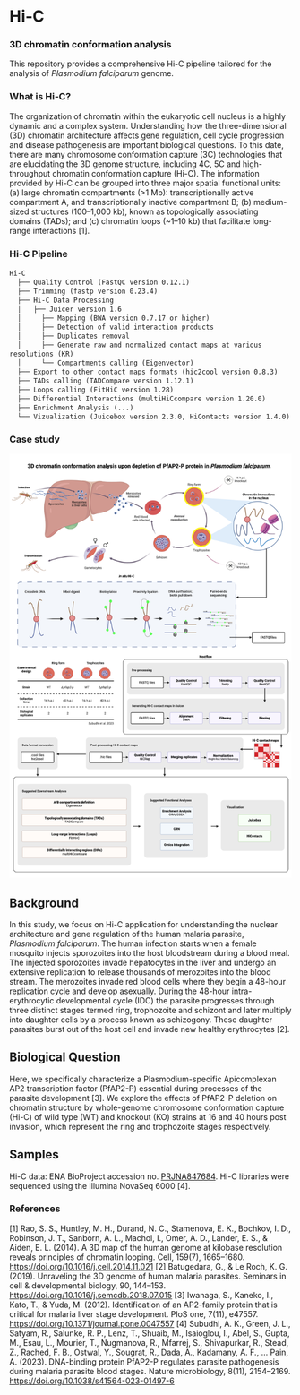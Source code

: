 # Hi-C 
### 3D chromatin conformation analysis 
This repository provides a comprehensive Hi-C pipeline tailored for the analysis of *Plasmodium falciparum* genome.

### What is Hi-C?
The organization of chromatin within the eukaryotic cell nucleus is a highly dynamic and a complex system. Understanding how the three-dimensional (3D) chromatin architecture affects gene regulation, cell cycle progression and disease pathogenesis are important biological questions. To this date, there are many chromosome conformation capture (3C) technologies that are elucidating the 3D genome structure, including 4C, 5C and high-throughput chromatin conformation capture (Hi-C). The information provided by Hi-C can be grouped into three major spatial functional units: (a) large chromatin compartments (>1 Mb): transcriptionally active compartment A, and transcriptionally inactive compartment B; (b) medium-sized structures (100–1,000 kb), known as topologically associating domains (TADs); and (c) chromatin loops (~1–10 kb) that facilitate long-range interactions [1]. 

### Hi-C Pipeline
```
Hi-C
  ├── Quality Control (FastQC version 0.12.1)
  ├── Trimming (fastp version 0.23.4)
  ├── Hi-C Data Processing 
  │   ├── Juicer version 1.6
  │     ├── Mapping (BWA version 0.7.17 or higher)
  │     ├── Detection of valid interaction products
  │     ├── Duplicates removal
  │     ├── Generate raw and normalized contact maps at various resolutions (KR)
  │     └── Compartments calling (Eigenvector)
  ├── Export to other contact maps formats (hic2cool version 0.8.3)
  ├── TADs calling (TADCompare version 1.12.1)
  ├── Loops calling (FitHiC version 1.28)
  ├── Differential Interactions (multiHiCcompare version 1.20.0)
  ├── Enrichment Analysis (...)
  └── Vizualization (Juicebox version 2.3.0, HiContacts version 1.4.0)
```

### Case study
![picture alt](./content/imag/Graphical_abstract.png)

## Background
In this study, we focus on Hi-C application for understanding the nuclear architecture and gene regulation of the human malaria parasite, *Plasmodium falciparum*. The human infection starts when a female mosquito injects sporozoites into the host bloodstream during a blood meal. The injected sporozoites invade hepatocytes in the liver and undergo an extensive replication to release thousands of merozoites into the blood stream. The merozoites invade red blood cells where they begin a 48-hour replication cycle and develop asexually. During the 48-hour intra-erythrocytic developmental cycle (IDC) the parasite progresses through three distinct stages termed ring, trophozoite and schizont and later multiply into daughter cells by a process known as schizogony. These daughter parasites burst out of the host cell and invade new healthy erythrocytes [2]. 

## Biological Question
Here, we specifically characterize a Plasmodium-specific Apicomplexan AP2 transcription factor (PfAP2-P) essential during processes of the parasite development [3]. We explore the effects of PfAP2-P deletion on chromatin structure by whole-genome chromosome conformation capture (Hi-C) of wild type (WT) and knockout (KO) strains at 16 and 40 hours post invasion, which represent the ring and trophozoite stages respectively.

## Samples
Hi-C data: ENA BioProject accession no. [PRJNA847684](https://www.ncbi.nlm.nih.gov/bioproject/?term=PRJNA847684). 
Hi-C libraries were sequenced using the Illumina NovaSeq 6000 [4].

### References 
[1] Rao, S. S., Huntley, M. H., Durand, N. C., Stamenova, E. K., Bochkov, I. D., Robinson, J. T., Sanborn, A. L., Machol, I., Omer, A. D., Lander, E. S., & Aiden, E. L. (2014). A 3D map of the human genome at kilobase resolution reveals principles of chromatin looping. Cell, 159(7), 1665–1680. https://doi.org/10.1016/j.cell.2014.11.021
[2] Batugedara, G., & Le Roch, K. G. (2019). Unraveling the 3D genome of human malaria parasites. Seminars in cell & developmental biology, 90, 144–153. https://doi.org/10.1016/j.semcdb.2018.07.015
[3] Iwanaga, S., Kaneko, I., Kato, T., & Yuda, M. (2012). Identification of an AP2-family protein that is critical for malaria liver stage development. PloS one, 7(11), e47557. https://doi.org/10.1371/journal.pone.0047557
[4] Subudhi, A. K., Green, J. L., Satyam, R., Salunke, R. P., Lenz, T., Shuaib, M., Isaioglou, I., Abel, S., Gupta, M., Esau, L., Mourier, T., Nugmanova, R., Mfarrej, S., Shivapurkar, R., Stead, Z., Rached, F. B., Ostwal, Y., Sougrat, R., Dada, A., Kadamany, A. F., … Pain, A. (2023). DNA-binding protein PfAP2-P regulates parasite pathogenesis during malaria parasite blood stages. Nature microbiology, 8(11), 2154–2169. https://doi.org/10.1038/s41564-023-01497-6
